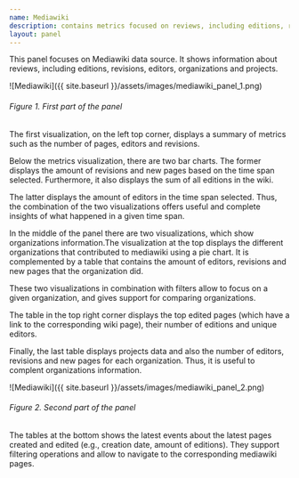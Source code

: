 ```yaml
---
name: Mediawiki
description: contains metrics focused on reviews, including editions, revisions and editors.
layout: panel
---
```


This panel focuses on Mediawiki data source. It shows information about reviews, including  editions, revisions, editors, organizations and projects.

![Mediawiki]({{ site.baseurl }}/assets/images/mediawiki_panel_1.png)
###### Figure 1. First part of the panel

The first visualization, on the left top corner, displays a summary of metrics such as the number of pages, editors and revisions.

Below the metrics visualization, there are two bar charts. The former displays the amount of revisions and new pages based on the time span selected. Furthermore, it also displays the sum of all editions in the wiki.

The latter displays the amount of editors in the time span selected. Thus, the combination of the two visualizations offers useful and complete insights of what happened in a given time span.

In the middle of the panel there are two visualizations, which show organizations information.The visualization at the top displays the different organizations that contributed to mediawiki using a pie chart. It is complemented by a table that contains the amount of editors, revisions and new pages that the organization did.

These two visualizations in combination with filters allow to focus on a given organization, and gives support for comparing organizations.

The table in the top right corner displays the top edited pages (which have a link to the corresponding wiki page), their number of editions and unique editors.

Finally, the last table displays projects data and also the number of editors, revisions and new pages for each organization. Thus, it is useful to complent organizations information.

![Mediawiki]({{ site.baseurl }}/assets/images/mediawiki_panel_2.png)
###### Figure 2. Second part of the panel

The tables at the bottom shows the latest events about the latest pages created and edited (e.g., creation date, amount of editions). They support filtering operations and allow to navigate to the corresponding mediawiki pages.
